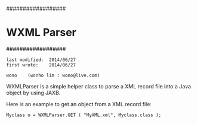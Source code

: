 ##################
#  WXML Parser  #
##################

    last modified:  2014/06/27
    first wrote:    2014/06/27

    wono    (wonho lim : wono@live.com)
    
WXMLParser is a simple helper class to parse a XML record file into a
Java object by using JAXB.

Here is an example to get an object from a XML record file:
    
    Myclass o = WXMLParser.GET ( "MyXML.xml", Myclass.class );
